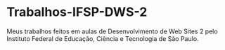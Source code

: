 # Trabalhos-IFSP-DWS-2
Meus trabalhos feitos em aulas de Desenvolvimento de Web Sites 2 pelo Instituto Federal de Educação, Ciência e Tecnologia de São Paulo.
